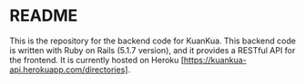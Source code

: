 # README

This is the repository for the backend code for KuanKua. This backend code is written with Ruby on Rails (5.1.7 version), and it provides a RESTful API for the frontend. It is currently hosted on Heroku [https://kuankua-api.herokuapp.com/directories].
